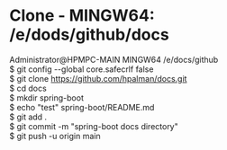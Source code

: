 # Clone - MINGW64: /e/dods/github/docs

Administrator@HPMPC-MAIN MINGW64 /e/docs/github<br/>
$ git config --global core.safecrlf false<br/>
$ git clone https://github.com/hpalman/docs.git<br/>
$ cd docs<br/>
$ mkdir spring-boot<br/>
$ echo "test" spring-boot/README.md<br/>
$ git add .<br/>
$ git commit -m "spring-boot docs directory"<br/>
$ git push -u origin main<br/>
